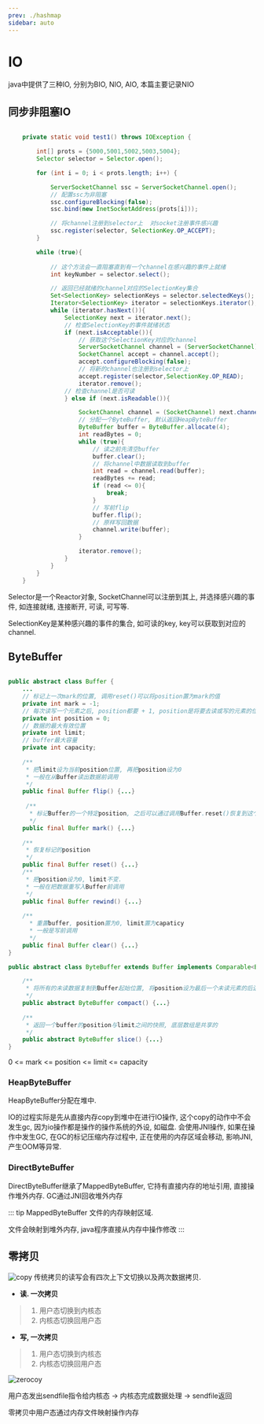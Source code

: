 ```yaml
---
prev: ./hashmap
sidebar: auto
---
```


# IO 

java中提供了三种IO, 分别为BIO, NIO, AIO, 本篇主要记录NIO

## 同步非阻塞IO
```java 

    private static void test1() throws IOException {

        int[] prots = {5000,5001,5002,5003,5004};
        Selector selector = Selector.open();

        for (int i = 0; i < prots.length; i++) {

            ServerSocketChannel ssc = ServerSocketChannel.open();
            // 配置ssc为非阻塞
            ssc.configureBlocking(false);
            ssc.bind(new InetSocketAddress(prots[i]));

            // 将channel注册到selector上  对socket注册事件感兴趣
            ssc.register(selector, SelectionKey.OP_ACCEPT);
        }

        while (true){
            
            // 这个方法会一直阻塞直到有一个channel在感兴趣的事件上就绪
            int keyNumber = selector.select();

            // 返回已经就绪的channel对应的SelectionKey集合
            Set<SelectionKey> selectionKeys = selector.selectedKeys();
            Iterator<SelectionKey> iterator = selectionKeys.iterator();
            while (iterator.hasNext()){
                SelectionKey next = iterator.next();
                // 检查SelectionKey的事件就绪状态
                if (next.isAcceptable()){
                    // 获取这个SelectionKey对应的channel
                    ServerSocketChannel channel = (ServerSocketChannel) next.channel();
                    SocketChannel accept = channel.accept();
                    accept.configureBlocking(false);
                    // 将新的channel也注册到selector上
                    accept.register(selector,SelectionKey.OP_READ);
                    iterator.remove();
                // 检查channel是否可读    
                } else if (next.isReadable()){

                    SocketChannel channel = (SocketChannel) next.channel();
                    // 分配一个ByteBuffer, 默认返回HeapByteBuffer
                    ByteBuffer buffer = ByteBuffer.allocate(4);
                    int readBytes = 0;
                    while (true){
                        // 读之前先清空buffer
                        buffer.clear();
                        // 将channel中数据读取到buffer
                        int read = channel.read(buffer);
                        readBytes += read;
                        if (read <= 0){
                            break;
                        }
                        // 写前flip
                        buffer.flip();
                        // 原样写回数据
                        channel.write(buffer);
                    }

                    iterator.remove();
                }
            }
        }
    }

```

Selector是一个Reactor对象, SocketChannel可以注册到其上, 并选择感兴趣的事件, 如连接就绪, 连接断开, 可读, 可写等. 

SelectionKey是某种感兴趣的事件的集合, 如可读的key, key可以获取到对应的channel. 

## ByteBuffer

```java 

public abstract class Buffer {
    ...
    // 标记上一次mark的位置, 调用reset()可以将position置为mark的值
    private int mark = -1;
    // 每次读写一个元素之后, position都要 + 1, position是将要去读或写的元素的位置
    private int position = 0;
    // 数据的最大有效位置
    private int limit;
    // buffer最大容量
    private int capacity;
    
    /**
     * 把limit设为当前position位置, 再把position设为0
     * 一般在从Buffer读出数据前调用
     */
    public final Buffer flip() {...}
    
     /**
      * 标记Buffer的一个特定position, 之后可以通过调用Buffer.reset()恢复到这个position
      */
    public final Buffer mark() {...}
    
    /**
     * 恢复标记的position
     */
    public final Buffer reset() {...}
    /**
     * 把position设为0, limit不变.
     * 一般在把数据重写入Buffer前调用
     */
    public final Buffer rewind() {...}
    
    /**
      * 重置buffer, position置为0, limit置为capaticy
      * 一般是写前调用
      */
    public final Buffer clear() {...}
}    

public abstract class ByteBuffer extends Buffer implements Comparable<ByteBuffer>{

    /**
     * 将所有的未读数据复制到Buffer起始位置, 将position设为最后一个未读元素的后边, 将limit设为capacity
     */
    public abstract ByteBuffer compact() {...}    
    
    /**
     * 返回一个buffer的position与limit之间的快照, 底层数组是共享的
     */
    public abstract ByteBuffer slice() {...}     
}

```    

0 <= mark <= position <= limit <= capacity

### HeapByteBuffer

HeapByteBuffer分配在堆中. 

IO的过程实际是先从直接内存copy到堆中在进行IO操作, 这个copy的动作中不会发生gc, 因为io操作都是操作的操作系统的外设, 如磁盘. 会使用JNI操作, 如果在操作中发生GC, 在GC的标记压缩内存过程中, 
正在使用的内存区域会移动, 影响JNI, 产生OOM等异常.

### DirectByteBuffer
DirectByteBuffer继承了MappedByteBuffer, 它持有直接内存的地址引用, 直接操作堆外内存. GC通过JNI回收堆外内存

::: tip MappedByteBuffer
文件的内存映射区域.

文件会映射到堆外内存, java程序直接从内存中操作修改
:::
## 零拷贝

![copy](http://image.ytg2097.com/copy.jpg)
传统拷贝的读写会有四次上下文切换以及两次数据拷贝. 
- **读. 一次拷贝**
> 1. 用户态切换到内核态
> 2. 内核态切换回用户态
- **写, 一次拷贝**
> 1. 用户态切换到内核态
> 2. 内核态切换回用户态

![zerocoy](http://image.ytg2097.com/zerocopy.jpg)

用户态发出sendfile指令给内核态 -> 内核态完成数据处理 -> sendfile返回 

零拷贝中用户态通过内存文件映射操作内存




